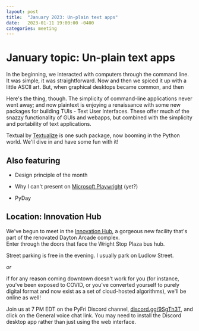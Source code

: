 ```yaml
---
layout: post
title:  "January 2023: Un-plain text apps"
date:   2023-01-11 19:00:00 -0400
categories: meeting
---
```


# January topic: Un-plain text apps

In the beginning, we interacted with computers through 
the command line.  It was simple, it was straightforward.
Now and then we spiced it up with a little ASCII art. 
But, when graphical desktops became common, and then 

Here's the thing, though.  The simplicity of command-line 
applications never went away; and now plaintext is enjoying a 
renaissance with some new packages for building TUIs - Text 
User Interfaces.  These offer much of the snazzy functionality 
of GUIs and webapps, but combined with the simplicity and 
portability of text applications.  

Textual by [Textualize](https://www.textualize.io/) is one 
such package, now booming in the Python world.  We'll dive 
in and have some fun with it!

## Also featuring 

- Design principle of the month

- Why I can't present on [Microsoft Playwright](https://playwright.dev) (yet?) 

- PyDay 

## Location: Innovation Hub 

We've begun to meet in the [Innovation Hub](https://www.thehubdayton.com/), 
a gorgeous new facility that's part of the renovated Dayton Arcade complex.  
Enter through the doors that face the Wright Stop Plaza bus hub.

Street parking is free in the evening.  I usually park on Ludlow Street.

*or* 

if for any reason coming downtown doesn't work for you (for instance, 
you've been exposed to COVID, or you've converted yourself to purely 
digital format and now exist as 
a set of cloud-hosted algorithms), we'll be online as well!  

Join us at 7 PM EDT on the PyFri Discord channel, [discord.gg/9SgTh3T](https://discord.gg/9SgTh3T), and click on the 
General voice chat link.  You may need to install the Discord desktop app rather than just using 
the web interface.

